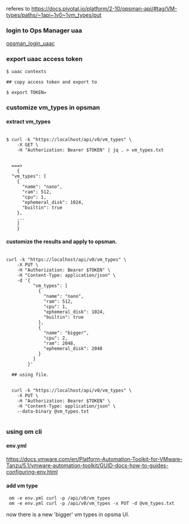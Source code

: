 referes to https://docs.pivotal.io/platform/2-10/opsman-api/#tag/VM-types/paths/~1api~1v0~1vm_types/put

### login to Ops Manager uaa
[opsman_login_uaac](opsman_login_uaac.md)


### export uaac access token

```
$ uaac contexts

## copy access token and export to 

$ export TOKEN=

```

### customize vm_types in opsman
#### extract vm_types
```

$ curl -k "https://localhost/api/v0/vm_types" \
    -X GET \
    -H "Authorization: Bearer $TOKEN" | jq . > vm_types.txt
   
   
  ===> 
    {
  "vm_types": [
    {
      "name": "nano",
      "ram": 512,
      "cpu": 1,
      "ephemeral_disk": 1024,
      "builtin": true
    },
    ...
    ]
    }
  ```

#### customize the results and apply to opsman.

```

curl -k "https://localhost/api/v0/vm_types" \
    -X PUT \
    -H "Authorization: Bearer $TOKEN" \
    -H "Content-Type: application/json" \
    -d '{
          "vm_types": [
            {
              "name": "nano",
              "ram": 512,
              "cpu": 1,
              "ephemeral_disk": 1024,
              "builtin": true
            },
            {
              "name": "bigger",
              "cpu": 2,
              "ram": 2048,
              "ephemeral_disk": 2048
            }
          ]
        }'
  
  ## using file.
  
  
  curl -k "https://localhost/api/v0/vm_types" \
    -X PUT \
    -H "Authorization: Bearer $TOKEN" \
    -H "Content-Type: application/json" \
    --data-binary @vm_types.txt
  
```

### using om cli
#### env.yml
https://docs.vmware.com/en/Platform-Automation-Toolkit-for-VMware-Tanzu/5.1/vmware-automation-toolkit/GUID-docs-how-to-guides-configuring-env.html

#### add vm type
```
 om -e env.yml curl -p /api/v0/vm_types
 om -e env.yml curl -p /api/v0/vm_types -x PUT -d @vm_types.txt
```

now there is a new 'bigger' vm types in opsma UI.
    
